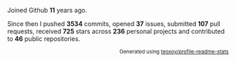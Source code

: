 Joined Github **11** years ago.

Since then I pushed **3534** commits, opened **37** issues, submitted **107** pull requests, received **725** stars across **236** personal projects and contributed to **46** public repositories.

<p align="right"><sub>Generated using <a href="https://github.com/marketplace/actions/profile-readme-stats">teoxoy/profile-readme-stats</a></sub></p>
